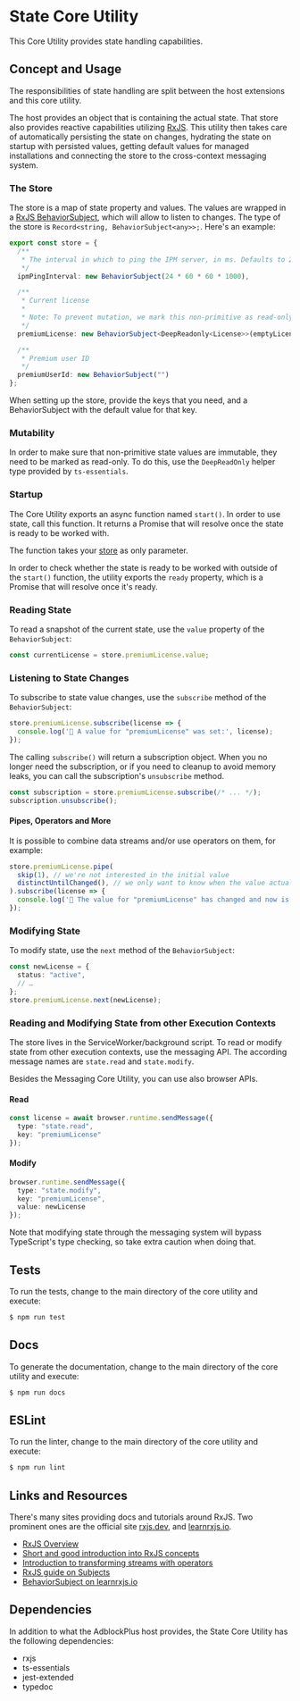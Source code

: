 # State Core Utility

This Core Utility provides state handling capabilities.

## Concept and Usage

The responsibilities of state handling are split between the host extensions and this core utility.

The host provides an object that is containing the actual state. That store also provides reactive capabilities utilizing [RxJS](https://rxjs.dev/guide/overview). This utility then takes care of automatically persisting the state on changes, hydrating the state on startup with persisted values, getting default values for managed installations and connecting the store to the cross-context messaging system.

### The Store

The store is a map of state property and values. The values are wrapped in a [RxJS BehaviorSubject](https://www.learnrxjs.io/learn-rxjs/subjects/behaviorsubject), which will allow to listen to changes. The type of the store is `Record<string, BehaviorSubject<any>>;`. Here's an example:

```typescript
export const store = {
  /**
   * The interval in which to ping the IPM server, in ms. Defaults to 24 hours.
   */
  ipmPingInterval: new BehaviorSubject(24 * 60 * 60 * 1000),

  /**
   * Current license
   * 
   * Note: To prevent mutation, we mark this non-primitive as read-only.
   */
  premiumLicense: new BehaviorSubject<DeepReadonly<License>>(emptyLicense),

  /**
   * Premium user ID
   */
  premiumUserId: new BehaviorSubject("")
};
```

When setting up the store, provide the keys that you need, and a BehaviorSubject with the default value for that key.

### Mutability

In order to make sure that non-primitive state values are immutable, they need to be marked as read-only. To do this, use the `DeepReadOnly` helper type provided by `ts-essentials`.

### Startup

The Core Utility exports an async function named `start()`. In order to use state, call this function. It returns a Promise that will resolve once the state is ready to be worked with.

The function takes your [store](#the-store) as only parameter.

In order to check whether the state is ready to be worked with outside of the `start()` function, the utility exports the `ready` property, which is a Promise that will resolve once it's ready.

### Reading State

To read a snapshot of the current state, use the `value` property of the `BehaviorSubject`:

```typescript
const currentLicense = store.premiumLicense.value;
```

### Listening to State Changes

To subscribe to state value changes, use the `subscribe` method of the `BehaviorSubject`:

```typescript
store.premiumLicense.subscribe(license => {
  console.log('🔔 A value for "premiumLicense" was set:', license);
});
```

The calling `subscribe()` will return a subscription object. When you no longer need the subscription, or if you need to cleanup to avoid memory leaks, you can call the subscription's `unsubscribe` method.

```typescript
const subscription = store.premiumLicense.subscribe(/* ... */);
subscription.unsubscribe();

```

#### Pipes, Operators and More

It is possible to combine data streams and/or use operators on them, for example:

```typescript
store.premiumLicense.pipe(
  skip(1), // we're not interested in the initial value
  distinctUntilChanged(), // we only want to know when the value actually changes
).subscribe(license => {
  console.log('🔔 The value for "premiumLicense" has changed and now is:', license);
});
```

### Modifying State

To modify state, use the `next` method of the `BehaviorSubject`:

```typescript
const newLicense = { 
  status: "active",
  // …
};
store.premiumLicense.next(newLicense);
```

### Reading and Modifying State from other Execution Contexts

The store lives in the ServiceWorker/background script. To read or modify state from other execution contexts, use the messaging API. The according message names are `state.read` and `state.modify`.

Besides the Messaging Core Utility, you can use also browser APIs.

#### Read

```typescript
const license = await browser.runtime.sendMessage({
  type: "state.read",
  key: "premiumLicense"
});
```

#### Modify

```typescript
browser.runtime.sendMessage({
  type: "state.modify",
  key: "premiumLicense",
  value: newLicense
});
```

Note that modifying state through the messaging system will bypass TypeScript's type checking, so take extra caution when doing that.

## Tests

To run the tests, change to the main directory of the core utility and execute:

```bash
$ npm run test
```

## Docs

To generate the documentation, change to the main directory of the core utility and execute:

```bash
$ npm run docs
```

## ESLint

To run the linter, change to the main directory of the core utility and execute:

```bash
$ npm run lint
```

## Links and Resources

There's many sites providing docs and tutorials around RxJS. Two prominent ones are the official site [rxjs.dev](https://rxjs.dev/), and [learnrxjs.io](https://www.learnrxjs.io/).

* [RxJS Overview](https://rxjs.dev/guide/overview)
* [Short and good introduction into RxJS concepts](https://www.learnrxjs.io/learn-rxjs/concepts/rxjs-primer)
* [Introduction to transforming streams with operators](https://www.learnrxjs.io/learn-rxjs/concepts/get-started-transforming)
* [RxJS guide on Subjects](https://rxjs.dev/guide/subject)
* [BehaviorSubject on learnrxjs.io](https://www.learnrxjs.io/learn-rxjs/subjects/behaviorsubject)

## Dependencies

In addition to what the AdblockPlus host provides, the State Core Utility has the following dependencies:

* rxjs
* ts-essentials
* jest-extended
* typedoc
